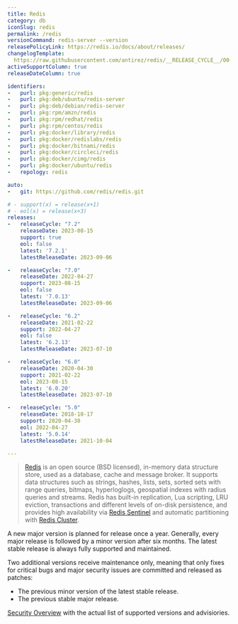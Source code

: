 ```yaml
---
title: Redis
category: db
iconSlug: redis
permalink: /redis
versionCommand: redis-server --version
releasePolicyLink: https://redis.io/docs/about/releases/
changelogTemplate: 
  https://raw.githubusercontent.com/antirez/redis/__RELEASE_CYCLE__/00-RELEASENOTES
activeSupportColumn: true
releaseDateColumn: true

identifiers:
-   purl: pkg:generic/redis
-   purl: pkg:deb/ubuntu/redis-server
-   purl: pkg:deb/debian/redis-server
-   purl: pkg:rpm/amzn/redis
-   purl: pkg:rpm/redhat/redis
-   purl: pkg:rpm/centos/redis
-   purl: pkg:docker/library/redis
-   purl: pkg:docker/redislabs/redis
-   purl: pkg:docker/bitnami/redis
-   purl: pkg:docker/circleci/redis
-   purl: pkg:docker/cimg/redis
-   purl: pkg:docker/ubuntu/redis
-   repology: redis

auto:
-   git: https://github.com/redis/redis.git

# - support(x) = release(x+1)
# - eol(x) = release(x+3)
releases:
-   releaseCycle: "7.2"
    releaseDate: 2023-08-15
    support: true
    eol: false
    latest: '7.2.1'
    latestReleaseDate: 2023-09-06

-   releaseCycle: "7.0"
    releaseDate: 2022-04-27
    support: 2023-08-15
    eol: false
    latest: '7.0.13'
    latestReleaseDate: 2023-09-06

-   releaseCycle: "6.2"
    releaseDate: 2021-02-22
    support: 2022-04-27
    eol: false
    latest: '6.2.13'
    latestReleaseDate: 2023-07-10

-   releaseCycle: "6.0"
    releaseDate: 2020-04-30
    support: 2021-02-22
    eol: 2023-08-15
    latest: '6.0.20'
    latestReleaseDate: 2023-07-10

-   releaseCycle: "5.0"
    releaseDate: 2018-10-17
    support: 2020-04-30
    eol: 2022-04-27
    latest: '5.0.14'
    latestReleaseDate: 2021-10-04

---
```


> [Redis](https://redis.io/) is an open source (BSD licensed), in-memory data structure store, used
> as a database, cache and message broker. It supports data structures such as strings, hashes,
> lists, sets, sorted sets with range queries, bitmaps, hyperloglogs, geospatial indexes with radius
> queries and streams. Redis has built-in replication, Lua scripting, LRU eviction, transactions and
> different levels of on-disk persistence, and provides high availability via
> [Redis Sentinel](https://redis.io/docs/management/sentinel/) and automatic partitioning with
> [Redis Cluster](https://docs.redis.com/latest/rc/concepts/clustering/).


A new major version is planned for release once a year. Generally, every major release is followed
by a minor version after six months. The latest stable release is always fully supported and
maintained.

Two additional versions receive maintenance only, meaning that only fixes for critical bugs and
major security issues are committed and released as patches:

- The previous minor version of the latest stable release.
- The previous stable major release.

[Security Overview](https://github.com/redis/redis/security) with the actual list of supported versions and advisiories.

